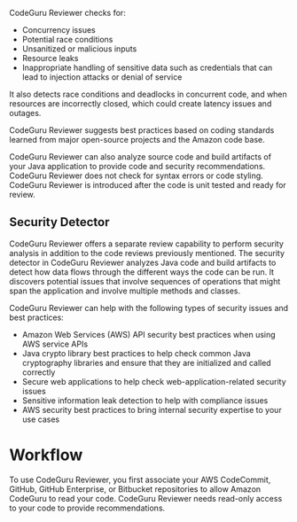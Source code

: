 CodeGuru Reviewer checks for:
- Concurrency issues
- Potential race conditions
- Unsanitized or malicious inputs
- Resource leaks
- Inappropriate handling of sensitive data such as credentials that can lead to injection attacks or denial of service

It also detects race conditions and deadlocks in concurrent code, and when resources are incorrectly closed, which could create latency issues and outages.

CodeGuru Reviewer suggests best practices based on coding standards learned from major open-source projects and the Amazon code base.

CodeGuru Reviewer can also analyze source code and build artifacts of your Java application to provide code and security recommendations. CodeGuru Reviewer does not check for syntax errors or code styling. CodeGuru Reviewer is introduced after the code is unit tested and ready for review.

## Security Detector
CodeGuru Reviewer offers a separate review capability to perform security analysis in addition to the code reviews previously mentioned. The security detector in CodeGuru Reviewer analyzes Java code and build artifacts to detect how data flows through the different ways the code can be run. It discovers potential issues that involve sequences of operations that might span the application and involve multiple methods and classes.

CodeGuru Reviewer can help with the following types of security issues and best practices:

- Amazon Web Services (AWS) API security best practices when using AWS service APIs
- Java crypto library best practices to help check common Java cryptography libraries and ensure that they are initialized and called correctly
- Secure web applications to help check web-application-related security issues
- Sensitive information leak detection to help with compliance issues
- AWS security best practices to bring internal security expertise to your use cases

# Workflow
To use CodeGuru Reviewer, you first associate your AWS CodeCommit, GitHub, GitHub Enterprise, or Bitbucket repositories to allow Amazon CodeGuru to read your code. CodeGuru Reviewer needs read-only access to your code to provide recommendations.